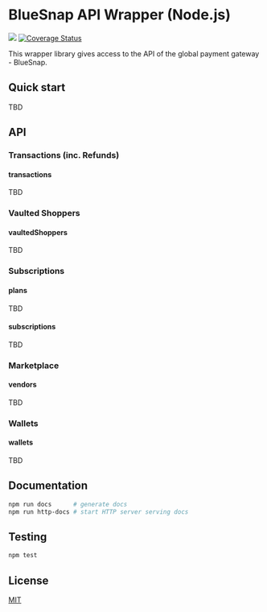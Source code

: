 # BlueSnap API Wrapper (Node.js)

![](https://github.com/romfrolov/bluesnap-api-node/workflows/build/badge.svg) [![Coverage Status](https://coveralls.io/repos/github/romfrolov/bluesnap-api-node/badge.svg?branch=master)](https://coveralls.io/github/romfrolov/bluesnap-api-node?branch=master)

This wrapper library gives access to the API of the global payment gateway - BlueSnap.

## Quick start

TBD

## API

### Transactions (inc. Refunds)

#### transactions

TBD

### Vaulted Shoppers

#### vaultedShoppers

TBD

### Subscriptions

#### plans

TBD

#### subscriptions

TBD

### Marketplace

#### vendors

TBD

### Wallets

#### wallets

TBD

## Documentation

```bash
npm run docs      # generate docs
npm run http-docs # start HTTP server serving docs
```

## Testing

```bash
npm test
```

## License

[MIT](./LICENSE)
